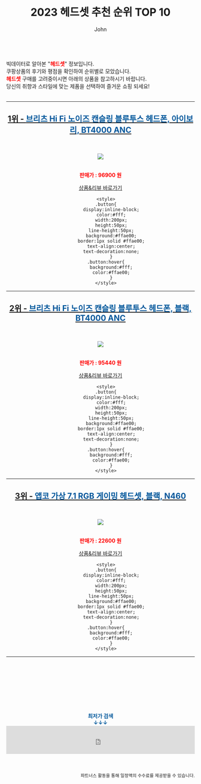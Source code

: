 ﻿---
layout: post
title:  "2023 헤드셋 추천 순위 TOP 10"
author: John
categories: [ 디지털/가전 ]
tags: [ 헤드셋, 헤드셋 추천, 헤드셋 소리 안들림, 헤드셋 마이크 안됨, 헤드셋 갤러리, 헤드셋 헤드폰 차이, 헤드셋 거치대, 헤드셋 한쪽만 들릴때, 헤드셋 마이크 소리 키우기, 헤드셋 코디 ]
image: https://static.coupangcdn.com/image/retail/images/2022/09/27/17/2/86fdeaab-ab46-4565-aee3-5b2b80965c52.jpg 
description: "2023 헤드셋 추천 순위 TOP 10 관련 상품으로 가장 고객 선호도가 높은 제품입니다."
toc: true
toc_sticky: true
---

<br>
빅데이터로 알아본 "<b><font color='#ff0000'>헤드셋</font></b>" 정보입니다.
<br>
쿠팡상품의 후기와 평점을 확인하여 순위별로 모았습니다.
<br>
<b><font color='#ff0000'>헤드셋</font></b>  구매를 고려중이시면 아래의 상품을 참고하시기 바랍니다.
<br>
당신의 취향과 스타일에 맞는 제품을 선택하여 즐거운 쇼핑 되세요!
<br><br>
<hr>
<p>
    
<center><h2><a href="https://link.coupang.com/re/AFFSDP?lptag=AF7307611&pageKey=6326725460&itemId=16079003390&vendorItemId=83277804386&traceid=V0-153-7d50c614b07290cc&requestid=20230224001139048519177" target="_blank"><b>1위 - <font color='#01579B'>브리츠 Hi Fi 노이즈 캔슬링 블루투스 헤드폰, 아이보리, BT4000 ANC</font></b></a></h2><br>

<a href="https://link.coupang.com/re/AFFSDP?lptag=AF7307611&pageKey=6326725460&itemId=16079003390&vendorItemId=83277804386&traceid=V0-153-7d50c614b07290cc&requestid=20230224001139048519177" target="_blank"><img src="https://static.coupangcdn.com/image/retail/images/2022/09/27/17/2/86fdeaab-ab46-4565-aee3-5b2b80965c52.jpg"></a><br><br>

<b><font color='#ff0000'>판매가 : 96900 원</font></b><br>

<a href="https://link.coupang.com/re/AFFSDP?lptag=AF7307611&pageKey=6326725460&itemId=16079003390&vendorItemId=83277804386&traceid=V0-153-7d50c614b07290cc&requestid=20230224001139048519177" target="_blank" class="button">상품&리뷰 바로가기</a><p>

        <style>
        .button{
            display:inline-block;
            color:#fff;
            width:200px;
            height:50px;
            line-height:50px;
            background:#ffae00;
            border:1px solid #ffae00;
            text-align:center;
            text-decoration:none;
            }
        .button:hover{
            background:#fff;
            color:#ffae00;
            }
        </style>

<hr>

<center><h2><a href="https://link.coupang.com/re/AFFSDP?lptag=AF7307611&pageKey=6326725460&itemId=13212723709&vendorItemId=80471141983&traceid=V0-153-7d50c614b07290cc&requestid=20230224001139048519177" target="_blank"><b>2위 - <font color='#01579B'>브리츠 Hi Fi 노이즈 캔슬링 블루투스 헤드폰, 블랙, BT4000 ANC</font></b></a></h2><br>

<a href="https://link.coupang.com/re/AFFSDP?lptag=AF7307611&pageKey=6326725460&itemId=13212723709&vendorItemId=80471141983&traceid=V0-153-7d50c614b07290cc&requestid=20230224001139048519177" target="_blank"><img src="https://static.coupangcdn.com/image/retail/images/1064085648382593-73485f07-cf9c-4920-a8f9-63a558b671e9.jpg"></a><br><br>

<b><font color='#ff0000'>판매가 : 95440 원</font></b><br>

<a href="https://link.coupang.com/re/AFFSDP?lptag=AF7307611&pageKey=6326725460&itemId=13212723709&vendorItemId=80471141983&traceid=V0-153-7d50c614b07290cc&requestid=20230224001139048519177" target="_blank" class="button">상품&리뷰 바로가기</a><p>

        <style>
        .button{
            display:inline-block;
            color:#fff;
            width:200px;
            height:50px;
            line-height:50px;
            background:#ffae00;
            border:1px solid #ffae00;
            text-align:center;
            text-decoration:none;
            }
        .button:hover{
            background:#fff;
            color:#ffae00;
            }
        </style>

<hr>

<center><h2><a href="https://link.coupang.com/re/AFFSDP?lptag=AF7307611&pageKey=5836464945&itemId=10115743959&vendorItemId=77398531172&traceid=V0-153-da77d39433c52eab&requestid=20230224001139048519177" target="_blank"><b>3위 - <font color='#01579B'>앱코 가상 7.1 RGB 게이밍 헤드셋, 블랙, N460</font></b></a></h2><br>

<a href="https://link.coupang.com/re/AFFSDP?lptag=AF7307611&pageKey=5836464945&itemId=10115743959&vendorItemId=77398531172&traceid=V0-153-da77d39433c52eab&requestid=20230224001139048519177" target="_blank"><img src="https://static.coupangcdn.com/image/retail/images/2435348600773117-e0820840-c6f0-4c41-8441-4b1cc5d7b98d.jpg"></a><br><br>

<b><font color='#ff0000'>판매가 : 22600 원</font></b><br>

<a href="https://link.coupang.com/re/AFFSDP?lptag=AF7307611&pageKey=5836464945&itemId=10115743959&vendorItemId=77398531172&traceid=V0-153-da77d39433c52eab&requestid=20230224001139048519177" target="_blank" class="button">상품&리뷰 바로가기</a><p>

        <style>
        .button{
            display:inline-block;
            color:#fff;
            width:200px;
            height:50px;
            line-height:50px;
            background:#ffae00;
            border:1px solid #ffae00;
            text-align:center;
            text-decoration:none;
            }
        .button:hover{
            background:#fff;
            color:#ffae00;
            }
        </style>

<hr>

<br><br><br><br><br><br><br>
<center><b><font color='#01579B' size='medium'>최저가 검색<br>
↓↓↓</font></b></center>
<center><iframe src="https://coupa.ng/b1Tbjx" width="100%" height="75" frameborder="0" scrolling="no" referrerpolicy="unsafe-url"></iframe></center>
<br><br>
<p>
<small>
    <div align="right">파트너스 활동을 통해 일정액의 수수료를 제공받을 수 있습니다.</div>
</small>
</p>

